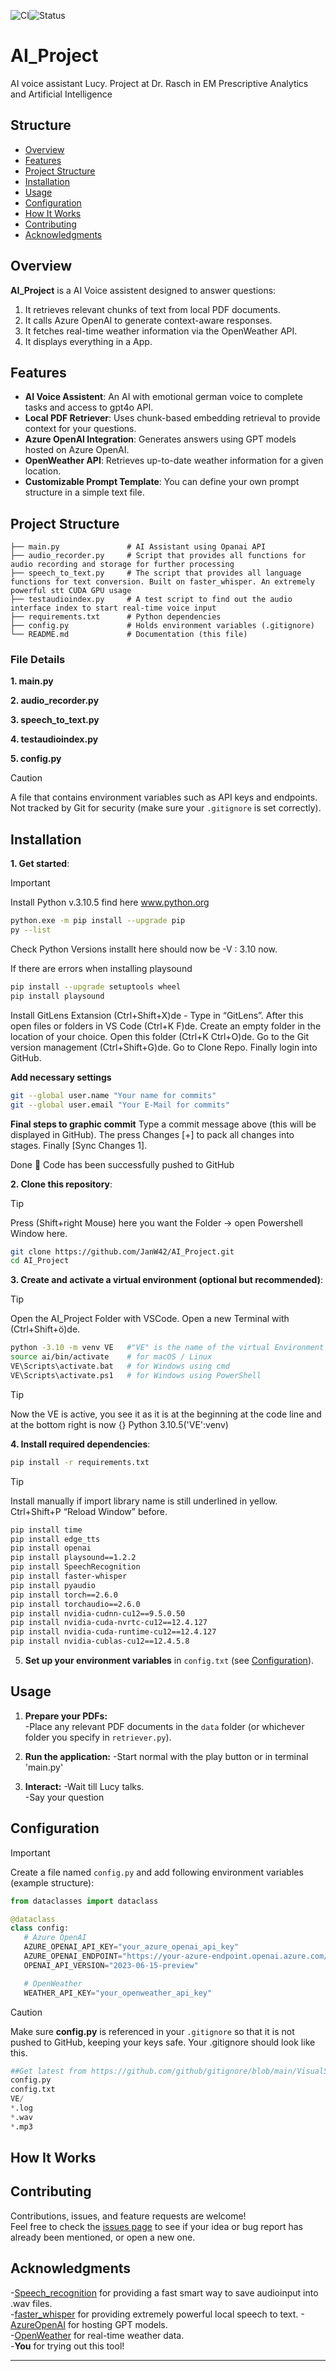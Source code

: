 ![CI](https://pypi-camo.freetls.fastly.net/186d79cdee29d06b107a999e2d8c8611121e160f/68747470733a2f2f6769746875622e636f6d2f5359535452414e2f6661737465722d776869737065722f776f726b666c6f77732f43492f62616467652e737667)![Status](https://pypi-camo.freetls.fastly.net/5d2da640fa2fb42f1cab6f8bf77084d0e539d17f/68747470733a2f2f696d672e736869656c64732e696f2f707970692f7374617475732f5370656563685265636f676e6974696f6e2e737667)

# AI_Project

AI voice assistant Lucy. Project at Dr. Rasch in EM Prescriptive Analytics and Artificial Intelligence

## Structure
- [Overview](#overview)
- [Features](#features)
- [Project Structure](#project-structure)
- [Installation](#installation)
- [Usage](#usage)
- [Configuration](#configuration)
- [How It Works](#how-it-works)
- [Contributing](#contributing)
- [Acknowledgments](#acknowledgments)

## Overview

**AI_Project** is a AI Voice assistent designed to answer questions:
1. It retrieves relevant chunks of text from local PDF documents.
2. It calls Azure OpenAI to generate context-aware responses.
3. It fetches real-time weather information via the OpenWeather API.
4. It displays everything in a App.

## Features

- **AI Voice Assistent**: An AI with emotional german voice to complete tasks and access to gpt4o API.
- **Local PDF Retriever**: Uses chunk-based embedding retrieval to provide context for your questions.
- **Azure OpenAI Integration**: Generates answers using GPT models hosted on Azure OpenAI.
- **OpenWeather API**: Retrieves up-to-date weather information for a given location.
- **Customizable Prompt Template**: You can define your own prompt structure in a simple text file.

## Project Structure

```plaintext
├── main.py               # AI Assistant using Opanai API
├── audio_recorder.py     # Script that provides all functions for audio recording and storage for further processing
├── speech_to_text.py     # The script that provides all language functions for text conversion. Built on faster_whisper. An extremely powerful stt CUDA GPU usage
├── testaudioindex.py     # A test script to find out the audio interface index to start real-time voice input
├── requirements.txt      # Python dependencies
├── config.py             # Holds environment variables (.gitignore)
└── README.md             # Documentation (this file)
```

### File Details

**1. main.py**  
  
**2. audio_recorder.py**  

**3. speech_to_text.py**  

**4. testaudioindex.py**  

**5. config.py**  
> [!CAUTION]
> A file that contains environment variables such as API keys and endpoints.  
> Not tracked by Git for security (make sure your `.gitignore` is set correctly).

## Installation
**1. Get started**:
> [!IMPORTANT]
> Install Python v.3.10.5 find here www.python.org

```bash
python.exe -m pip install --upgrade pip
py --list
```
Check Python Versions installt here should now be -V : 3.10 now.
 

If there are errors when installing playsound
```bash
pip install --upgrade setuptools wheel
pip install playsound
```

Install GitLens Extansion (Ctrl+Shift+X)de - Type in “GitLens”. 
After this open files or folders in VS Code (Ctrl+K F)de. 
Create an empty folder in the location of your choice. 
Open this folder (Ctrl+K Ctrl+O)de. 
Go to the Git version management (Ctrl+Shift+G)de. 
Go to Clone Repo. 
Finally login into GitHub. 

**Add necessary settings**
```bash
git --global user.name "Your name for commits"
git --global user.email "Your E-Mail for commits"
```
**Final steps to graphic commit**
Type a commit message above (this will be displayed in GitHub).
The press Changes [+] to pack all changes into stages.
Finally [Sync Changes 1].
   
Done :rocket: Code has been successfully pushed to GitHub

**2. Clone this repository**:
> [!TIP]
> Press (Shift+right Mouse) here you want the Folder -> open Powershell Window here.

```bash
git clone https://github.com/JanW42/AI_Project.git
cd AI_Project
```

**3. Create and activate a virtual environment (optional but recommended)**:
> [!TIP]
> Open the AI_Project Folder with VSCode.
> Open a new Terminal with (Ctrl+Shift+ö)de.

```bash
python -3.10 -m venv VE   #"VE" is the name of the virtual Environment
source ai/bin/activate    # for macOS / Linux
VE\Scripts\activate.bat   # for Windows using cmd
VE\Scripts\activate.ps1   # for Windows using PowerShell
```

> [!TIP]
> Now the VE is active, you see it as it is at the beginning at the code line and
> at the bottom right is now {} Python 3.10.5('VE':venv)

**4. Install required dependencies**:
```bash
pip install -r requirements.txt
```

> [!TIP]
> Install manually if import library name is still underlined in yellow.
> Ctrl+Shift+P “Reload Window” before.

```bash
pip install time
pip install edge_tts
pip install openai
pip install playsound==1.2.2
pip install SpeechRecognition
pip install faster-whisper
pip install pyaudio
pip install torch==2.6.0
pip install torchaudio==2.6.0
pip install nvidia-cudnn-cu12==9.5.0.50
pip install nvidia-cuda-nvrtc-cu12==12.4.127
pip install nvidia-cuda-runtime-cu12==12.4.127
pip install nvidia-cublas-cu12==12.4.5.8
```
5. **Set up your environment variables** in `config.txt` (see [Configuration](#configuration)).

## Usage

1. **Prepare your PDFs:**  
-Place any relevant PDF documents in the `data` folder (or whichever folder you specify in `retriever.py`).

2. **Run the application:**
-Start normal with the play button or in terminal 'main.py'
   
3. **Interact:**
-Wait till Lucy talks.  
-Say your question

## Configuration
> [!IMPORTANT]
> Create a file named `config.py` and add following environment variables (example structure):

```python
from dataclasses import dataclass

@dataclass
class config:
   # Azure OpenAI
   AZURE_OPENAI_API_KEY="your_azure_openai_api_key"
   AZURE_OPENAI_ENDPOINT="https://your-azure-endpoint.openai.azure.com/"
   OPENAI_API_VERSION="2023-06-15-preview"

   # OpenWeather
   WEATHER_API_KEY="your_openweather_api_key"
```

> [!CAUTION]
> Make sure **config.py** is referenced in your `.gitignore` so that it is not pushed to GitHub, keeping your keys safe. Your .gitignore should look like this.

```python
##Get latest from https://github.com/github/gitignore/blob/main/VisualStudio.gitignore
config.py
config.txt
VE/
*.log
*.wav
*.mp3
```

## How It Works

## Contributing

Contributions, issues, and feature requests are welcome!  
Feel free to check the [issues page](../../issues) to see if your idea or bug report has already been mentioned, or open a new one.

## Acknowledgments

-[Speech_recognition](https://github.com/Uberi/speech_recognition) for providing a fast smart way to save audioinput into .wav files.  
-[faster_whisper](https://github.com/OpenNMT/CTranslate2/) for providing extremely powerful local speech to text.
-[AzureOpenAI](https://github.com/openai/openai-python/tree/main) for hosting GPT models.  
-[OpenWeather](https://github.com/openweathermap) for real-time weather data.  
-**You** for trying out this tool!

---
